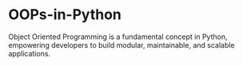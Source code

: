 # OOPs-in-Python
Object Oriented Programming is a fundamental concept in Python, empowering developers to build modular, maintainable, and scalable applications. 
